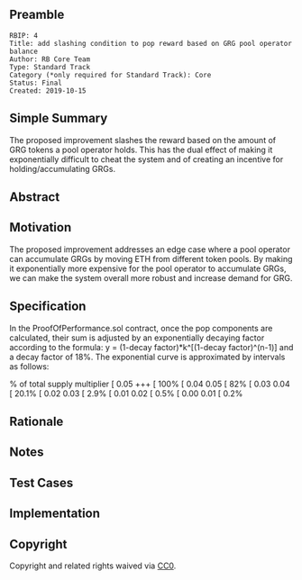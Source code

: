 ## Preamble

    RBIP: 4
    Title: add slashing condition to pop reward based on GRG pool operator balance
    Author: RB Core Team
    Type: Standard Track
    Category (*only required for Standard Track): Core
    Status: Final
    Created: 2019-10-15

## Simple Summary

The proposed improvement slashes the reward based on the amount of GRG tokens a pool operator holds. This has the dual effect of making it exponentially difficult to cheat the system and of creating an incentive for holding/accumulating GRGs.

## Abstract


## Motivation

The proposed improvement addresses an edge case where a pool operator can accumulate GRGs by moving ETH from different token pools. By making it exponentially more expensive for the pool operator to accumulate GRGs, we can make the system overall more robust and increase demand for GRG.

## Specification

In the ProofOfPerformance.sol contract, once the pop components are calculated, their sum is adjusted by an exponentially decaying factor according to the formula:
y = (1-decay factor)*k^[(1-decay factor)^(n-1)]
and a decay factor of 18%. The exponential curve is approximated by intervals as follows:

% of total supply multiplier
[ 0.05 +++ [ 100%
[ 0.04 0.05 [ 82%
[ 0.03 0.04 [ 20.1%
[ 0.02 0.03 [ 2.9%
[ 0.01 0.02 [ 0.5%
[ 0.00 0.01 [ 0.2%

## Rationale

## Notes

## Test Cases

## Implementation

## Copyright

Copyright and related rights waived via [CC0](https://creativecommons.org/publicdomain/zero/1.0/).
